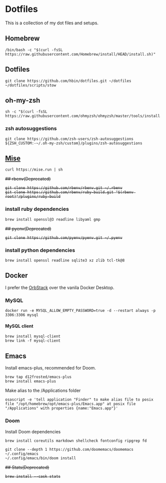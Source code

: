# Dotfiles

This is a collection of my dot files and setups.

## Homebrew

``` shell
/bin/bash -c "$(curl -fsSL https://raw.githubusercontent.com/Homebrew/install/HEAD/install.sh)"
```

## Dotfiles

```shell
git clone https://github.com/hbin/dotfiles.git ~/dotfiles
~/dotfiles/scripts/stow
```
## oh-my-zsh

```shell
sh -c "$(curl -fsSL https://raw.githubusercontent.com/ohmyzsh/ohmyzsh/master/tools/install.sh)"
```

### zsh autosuggestions

```shell
git clone https://github.com/zsh-users/zsh-autosuggestions ${ZSH_CUSTOM:-~/.oh-my-zsh/custom}/plugins/zsh-autosuggestions
```

## [Mise](https://mise.jdx.dev)

``` shell
curl https://mise.run | sh
```

<strike>
## rbenv(Deprecated)

```shell
git clone https://github.com/rbenv/rbenv.git ~/.rbenv
git clone https://github.com/rbenv/ruby-build.git "$(rbenv root)"/plugins/ruby-build
```
</strike>

### install ruby dependencies

```shell
brew install openssl@3 readline libyaml gmp
```

<strike>
## pyenv(Deprecated)

```shell
git clone https://github.com/pyenv/pyenv.git ~/.pyenv
```
</strike>

### install python dependencies

```shell
brew install openssl readline sqlite3 xz zlib tcl-tk@8
```

## Docker
I prefer the [OrbStack](http://orbstack.dev) over the vanila Docker Desktop.

### MySQL

``` shell
docker run -e MYSQL_ALLOW_EMPTY_PASSWORD=true -d --restart always -p 3306:3306 mysql
```
#### MySQL client

``` shell
brew install mysql-client
brew link -f mysql-client
```

## Emacs

Install emacs-plus, recommended for Doom.

``` shell
brew tap d12frosted/emacs-plus
brew install emacs-plus
```

Make alias to the /Applications folder

``` shell
osascript -e 'tell application "Finder" to make alias file to posix file "/opt/homebrew/opt/emacs-plus/Emacs.app" at posix file "/Applications" with properties {name:"Emacs.app"}'
```

### Doom

Install Doom dependencies

``` shell
brew install coreutils markdown shellcheck fontconfig ripgrep fd
```

``` shell
git clone --depth 1 https://github.com/doomemacs/doomemacs ~/.config/emacs
~/.config/emacs/bin/doom install
```

<strike>
## Stats(Deprecated)

``` shell
brew install --cask stats
```
</strike>
